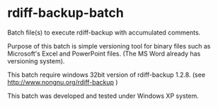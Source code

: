 rdiff-backup-batch
==================

Batch file(s) to execute rdiff-backup with accumulated comments.

Purpose of this batch is simple versioning tool for binary files
such as Microsoft's Excel and PowerPoint files.
(The MS Word already has versioning system).

This batch require windows 32bit version of rdiff-backup 1.2.8.
(see http://www.nongnu.org/rdiff-backup )

This batch was developed and tested under Windows XP system.

